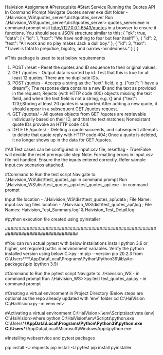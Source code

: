Haivision Assignment
#Prerequisite
#Start Service Running the Quotes API
In Command Prompt Navigate Quotes server exe dist folder - .\Haivision_WS\quotes_server\dist\quotes_server
Run .\Haivision_WS\quotes_server\dist\quotes_server> quotes_server.exe in command prompt
visit http://127.0.0.1:6543/quotes in a browser to ensure it functions. You should see a JSON structure similar to this:
{ "ok": true, "data": [ { "id": 1, "text": "We have nothing to fear but fear itself!" }, { "id": 2, "text": "All work and no play makes Jack a dull boy." }, { "id": 3, "text": "Travel is fatal to prejudice, bigotry, and narrow-mindedness." } ] }

#This package is used to test below requirements
1. POST /reset - Reset the quotes and ID sequence to their original values.
2. GET /quotes - Output data is sorted by id. Test that this is true for at least 12 quotes; There are no duplicate IDs.
3. POST /quotes - Accepts a string as the "text" field, e.g. {"text": "I have a dream"}; The response data contains a new ID and the text as provided in the request; Rejects (with HTTP code 400) objects missing the text field, and when the text field is not a string, e.g. {}  and  {"text": 123};Storing at least 20 quotes is supported;After adding a new quote, it should appear in a subsequent GET /quotes request.
4. GET /quotes/<id> - All quotes objects from GET /quotes are retrievable individually based on their ID, and that the text matches; Nonexistant quote IDs provoke an HTTP code 404.
5. DELETE /quotes/<id> - Deleting a quote succeeds, and subsequent attempts to delete that quote reply with HTTP code 404; Once a quote is deleted, it no longer shows up in the data for GET /quotes.
 
#All Test cases can be configured in input.csv file; resetflag - True/False will decide the reset prerequisite step
Note: Formatting errors in input.csv file not handled. Ensure the the inputs entered correctly. Refer sample input.csv scenarios attached.
 
#Command to Run the test script 
Navigate to .\Haivision_WS\dist\test_quotes_api in command prompt
Run .\Haivision_WS\dist\test_quotes_api>test_quotes_api.exe  - in command prompt

Input file location - .\Haivision_WS\dist\test_quotes_api\data ; File Name: input.csv
log files location - .\Haivision_WS\dist\test_quotes_api\log ; File Names: Haivision_Test_Summary.log' & Haivision_Test_Detail.log

#python execution file created using pyinstaller

###################################################################################

#You can run actual pytest with below installations
install python 3.6 or higher, set required paths in environment variables.
Verify the python installed version using below 
C:\>py -m pip --version
pip 20.2.3 from C:\Users\***\AppData\Local\Programs\Python\Python39\lib\site-packages\pip (python 3.9)

#Command to Run the pytest script 
Navigate to .\Haivision_WS - in command prompt
Run .\Haivision_WS>>py.test test_quotes_api.py  - in command prompt


#Creating a virtual environment in Project Directory (Below steps are optional as the repo already updated with 'env' folder
cd C:\HaiVision
C:\HaiVision>py -m venv env

#Activating a virtual environment
C:\HaiVision>.\env\Scripts\activate
(env) C:\HaiVision>where python
C:\HaiVision\env\Scripts\python.exe
C:\Users\***\AppData\Local\Programs\Python\Python39\python.exe
C:\Users\***\AppData\Local\Microsoft\WindowsApps\python.exe

#Installing webserrvice and pytest packages 

pip install -U requests
pip install -U pytest
pip install pyinstaller
